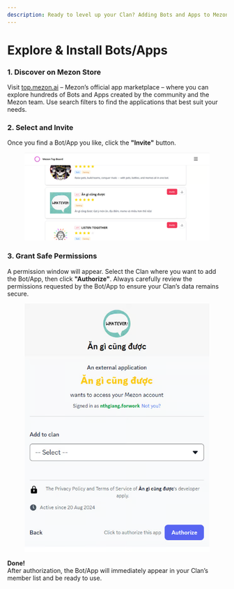 ```yaml
---
description: Ready to level up your Clan? Adding Bots and Apps to Mezon is quick and easy!
---
```


# Explore & Install Bots/Apps

### **1. Discover on Mezon Store**

Visit [top.mezon.ai](https://top.mezon.ai) – Mezon’s official app marketplace – where you can explore hundreds of Bots and Apps created by the community and the Mezon team. Use search filters to find the applications that best suit your needs.

### **2. Select and Invite**

Once you find a Bot/App you like, click the **"Invite"** button.

<figure><img src="../.gitbook/assets/image (154).png" alt=""><figcaption></figcaption></figure>

### **3. Grant Safe Permissions**

A permission window will appear. Select the Clan where you want to add the Bot/App, then click **"Authorize"**. Always carefully review the permissions requested by the Bot/App to ensure your Clan’s data remains secure.

<figure><img src="../.gitbook/assets/image (155).png" alt=""><figcaption></figcaption></figure>

**Done!**\
After authorization, the Bot/App will immediately appear in your Clan’s member list and be ready to use.
